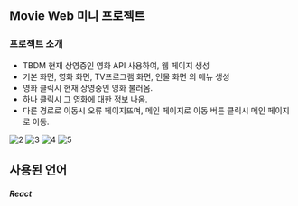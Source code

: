 ## Movie Web 미니 프로젝트
### 프로젝트 소개
- TBDM 현재 상영중인 영화 API 사용하여, 웹 페이지 생성
- 기본 화면, 영화 화면, TV프로그램 화면, 인물 화면 의 메뉴 생성
- 영화 클릭시 현재 상영중인 영화 불러옴.
- 하나 클릭시 그 영화에 대한 정보 나옴.
- 다른 경로로 이동시 오류 페이지뜨며, 메인 페이지로 이동 버튼 클릭시 메인 페이지로 이동.

![2](https://github.com/rlaxodn322/movie-web/assets/133329997/733925c4-91a9-4ca8-bbc7-015b8408a90a)
![3](https://github.com/rlaxodn322/movie-web/assets/133329997/2549a5f7-dd52-40c9-b4df-cb8a6c01ecf8)
![4](https://github.com/rlaxodn322/movie-web/assets/133329997/6c12d1e1-1159-4fd7-9530-814a7969b37c)
![5](https://github.com/rlaxodn322/movie-web/assets/133329997/de25d830-4e1a-4a88-8f2a-cb94a0ee5cc8)



## 사용된 언어
##### React

